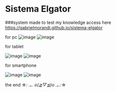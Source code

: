 # Sistema Elgator


###system made to test my knowledge
access here https://gabrielmorandi.github.io/sistema-elgator

for pc
![image](https://user-images.githubusercontent.com/61758357/161073372-c9808b44-b222-4794-ae40-6dc70d31104c.png)
![image](https://user-images.githubusercontent.com/61758357/161074224-b6b7862d-29b3-4d96-a8ad-cd0bd5cc0e46.png)


for tablet 

![image](https://user-images.githubusercontent.com/61758357/161073530-9b6477d8-e7e4-4463-b937-1a5698d851c5.png)
![image](https://user-images.githubusercontent.com/61758357/161074147-86eb9578-6f9b-49e3-90fd-2d2136c58fe9.png)


for smartphone 

![image](https://user-images.githubusercontent.com/61758357/161073734-33919982-211e-4940-9f6b-fa080ae4ebf4.png)
![image](https://user-images.githubusercontent.com/61758357/161074071-e9086e91-8d9d-40a9-b04d-91d70b3b945d.png)

the end
☆*: .｡. o(≧▽≦)o .｡.:*☆ 
